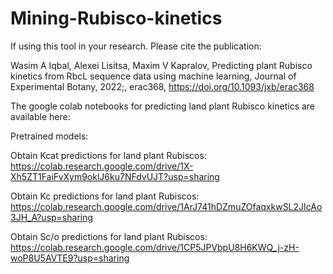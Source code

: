 # Mining-Rubisco-kinetics

If using this tool in your research. Please cite the publication: 

Wasim A Iqbal, Alexei Lisitsa, Maxim V Kapralov, Predicting plant Rubisco kinetics from RbcL sequence data using machine learning, Journal of Experimental Botany, 2022;, erac368, https://doi.org/10.1093/jxb/erac368

The google colab notebooks for predicting land plant Rubisco kinetics are available here:

Pretrained models:

Obtain Kcat predictions for land plant Rubiscos: https://colab.research.google.com/drive/1X-Xh5ZT1FaiFvXym9oklJ6ku7NFdvUJT?usp=sharing

Obtain Kc predictions for land plant Rubiscos: https://colab.research.google.com/drive/1ArJ741hDZmuZOfaqxkwSL2JIcAo3JH_A?usp=sharing 

Obtain Sc/o predictions for land plant Rubiscos: https://colab.research.google.com/drive/1CP5JPVbpU8H6KWQ_j-zH-woP8U5AVTE9?usp=sharing 
